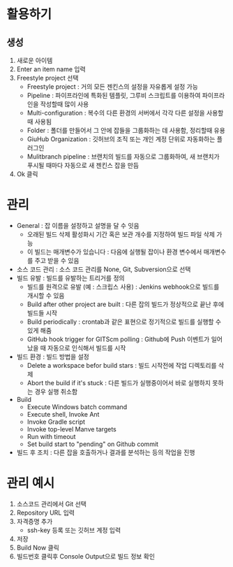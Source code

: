 # 활용하기
## 생성
1. 새로운 아이템
2. Enter an item name 입력
3. Freestyle project 선택
    - Freestyle project : 거의 모든 젠킨스의 설정을 자유롭게 설정 가능
    - Pipeline : 파이프라인에 특화된 템플릿, 그루비 스크립트를 이용하여 파이프라인을 작성할때 많이 사용
    - Multi-configuration : 복수의 다른 환경의 서버에서 각각 다른 설정을 사용할때 사용됨
    - Folder : 폴더를 만들어서 그 안에 잡들을 그룹화하는 데 사용함, 정리할때 유용
    - GiuHub Organization : 깃허브의 조직 또는 개인 계정 단위로 자동화하는 플러그인
    - Mulitbranch pipeline : 브랜치의 빌드를 자동으로 그룹화하여, 새 브랜치가 푸시될 때마다 자동으로 새 젠킨스 잡을 만듬
4. Ok 클릭

# 관리
- General : 잡 이름을 설정하고 설명을 달 수 잇음
  - 오래된 빌드 삭제 활성화시 기간 혹은 보관 개수를 지정하여 빌드 파일 삭제 가능
  - 이 빌드는 매개변수가 있습니다 : 다음에 실행될 잡이나 환경 변수에서 매개변수를 주고 받을 수 있음  
- 소스 코드 관리 : 소스 코드 관리를 None, Git, Subversion으로 선택
- 빌드 유발 : 빌드를 유발하는 트리거를 정의
    - 빌드를 원격으로 유발 (예 : 스크립스 사용) : Jenkins webhook으로 빌드를 개시할 수 있음
    - Build after other project are built : 다른 잡의 빌드가 정상적으로 끝난 후에 빌드들 시작
    - Build periodically : crontab과 같은 표현으로 정기적으로 빌드를 실행할 수 있게 해줌
    - GitHub hook trigger for GITScm polling : Github에 Push 이벤트가 일어났을 때 자동으로 인식해서 빌드를 시작
- 빌드 환경 : 빌드 방법을 설정
    - Delete a workspace befor build stars : 빌드 시작전에 작업 디렉토리를 삭제
    - Abort the build if it's stuck : 다른 빌드가 실행중이어서 바로 실행하지 못하는 경우 실행 취소함
- Build
    - Execute Windows batch command
    - Execute shell, Invoke Ant
    - Invoke Gradle script
    - Invoke top-level Manve targets
    - Run with timeout
    - Set build start to "pending" on Github commit
- 빌드 후 조치 : 다른 잡을 호출하거나 결과를 분석하는 등의 작업을 진행

# 관리 예시
1. 소스코드 관리에서 Git 선택
2. Repository URL 입력
3. 자격증명 추가
    - ssh-key 등록 또는 깃허브 계정 입력
4. 저장
5. Build Now 클릭
6. 빌드번호 클릭후 Console Output으로 빌드 정보 확인

